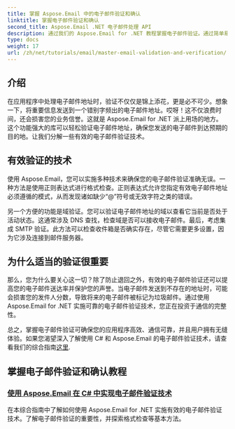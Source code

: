 ```yaml
---
title: 掌握 Aspose.Email 中的电子邮件验证和确认
linktitle: 掌握电子邮件验证和确认
second_title: Aspose.Email .NET 电子邮件处理 API
description: 通过我们的 Aspose.Email for .NET 教程掌握电子邮件验证。通过简单易懂的指南学习有效的技术、验证方法等。
type: docs
weight: 17
url: /zh/net/tutorials/email/master-email-validation-and-verification/
---
```

## 介绍

在应用程序中处理电子邮件地址时，验证不仅仅是锦上添花，更是必不可少。想象一下，将重要信息发送到一个错别字频出的电子邮件地址。哎呀！这不仅浪费时间，还会损害您的业务信誉。这就是 Aspose.Email for .NET 派上用场的地方。这个功能强大的库可以轻松验证电子邮件地址，确保您发送的电子邮件到达预期的目的地。让我们分解一些有效的电子邮件验证技术。

## 有效验证的技术

使用 Aspose.Email，您可以实施多种技术来确保您的电子邮件验证准确无误。一种方法是使用正则表达式进行格式检查。正则表达式允许您指定有效电子邮件地址必须遵循的模式，从而发现诸如缺少“@”符号或无效字符之类的错误。 

另一个方便的功能是域验证。您可以验证电子邮件地址的域以查看它当前是否处于活动状态。这通常涉及 DNS 查找，检查域是否可以接收电子邮件。最后，考虑集成 SMTP 验证。此方法可以检查收件箱是否确实存在，尽管它需要更多设置，因为它涉及连接到邮件服务器。

## 为什么适当的验证很重要

那么，您为什么要关心这一切？除了防止退回之外，有效的电子邮件验证还可以提高您的电子邮件送达率并保护您的声誉。当电子邮件发送到不存在的地址时，可能会损害您的发件人分数，导致将来的电子邮件被标记为垃圾邮件。通过使用 Aspose.Email for .NET 实施可靠的电子邮件验证技术，您正在投资于通信的完整性。

总之，掌握电子邮件验证可确保您的应用程序高效、通信可靠，并且用户拥有无缝体验。如果您渴望深入了解使用 C# 和 Aspose.Email 的电子邮件验证技术，请查看我们的综合指南[这里](./email-validation-techniques/).


## 掌握电子邮件验证和确认教程
### [使用 Aspose.Email 在 C# 中实现电子邮件验证技术](./email-validation-techniques/)
在本综合指南中了解如何使用 Aspose.Email for .NET 实施有效的电子邮件验证技术。了解电子邮件验证的重要性，并探索格式检查等基本方法。